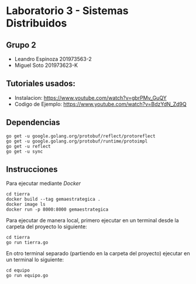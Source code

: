 # Laboratorio 3 - Sistemas Distribuidos

## Grupo 2
- Leandro Espinoza 201973563-2
- Miguel Soto 201973623-K

## Tutoriales usados:

- Instalacion: https://www.youtube.com/watch?v=gbrPMv_GuQY
- Codigo de Ejemplo: https://www.youtube.com/watch?v=BdzYdN_Zd9Q

## Dependencias

```
go get -u google.golang.org/protobuf/reflect/protoreflect
go get -u google.golang.org/protobuf/runtime/protoimpl
go get -u reflect
go get -u sync
```

## Instrucciones

Para ejecutar mediante _Docker_

```
cd tierra
docker build --tag gemaestrategica .
docker image ls
docker run -p 8000:8000 gemaestrategica
```

Para ejecutar de manera local, primero ejecutar en un terminal desde la carpeta del proyecto lo siguiente:

```
cd tierra
go run tierra.go
```

En otro terminal separado (partiendo en la carpeta del proyecto) ejecutar en un terminal lo siguiente:

```
cd equipo
go run equipo.go
```